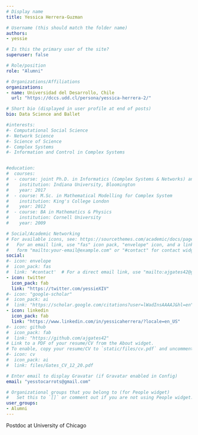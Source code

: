 ```yaml
---
# Display name
title: Yessica Herrera-Guzman 

# Username (this should match the folder name)
authors:
- yessie

# Is this the primary user of the site?
superuser: false

# Role/position
role: "Alumni"

# Organizations/Affiliations
organizations:
- name: Universidad del Desarrollo, Chile
  url: "https://dccs.udd.cl/persona/yessica-herrera-2/"

# Short bio (displayed in user profile at end of posts)
bio: Data Science and Ballet

#interests:
#- Computational Social Science
#- Network Science
#- Science of Science
#- Complex Systems
#- Information and Control in Complex Systems


#education:
#  courses:
#  - course: joint Ph.D. in Informatics (Complex Systems & Networks) and Cognitive Science
#    institution: Indiana University, Bloomington
#    year: 2017
#  - course: M.Sc. in Mathematical Modelling for Complex System
#    institution: King's College London
#    year: 2012
#  - course: BA in Mathematics & Physics
#    institution: Cornell University
#    year: 2009

# Social/Academic Networking
# For available icons, see: https://sourcethemes.com/academic/docs/page-builder/#icons
#   For an email link, use "fas" icon pack, "envelope" icon, and a link in the
#   form "mailto:your-email@example.com" or "#contact" for contact widget.
social:
#- icon: envelope
#  icon_pack: fas
#  link: '#contact'  # For a direct email link, use "mailto:ajgates42@gmail.com".
- icon: twitter
  icon_pack: fab
  link: "https://twitter.com/yessieXIV"
#- icon: "google-scholar"
#  icon_pack: ai
#  link: "https://scholar.google.com/citations?user=lWadInsAAAAJ&hl=en"
- icon: linkedin
  icon_pack: fab
  link: "https://www.linkedin.com/in/yessicaherrera/?locale=en_US"
#- icon: github
#  icon_pack: fab
#  link: "https://github.com/ajgates42"
# Link to a PDF of your resume/CV from the About widget.
# To enable, copy your resume/CV to `static/files/cv.pdf` and uncomment the lines below.
#- icon: cv
#  icon_pack: ai
#  link: files/Gates_CV_12_20.pdf

# Enter email to display Gravatar (if Gravatar enabled in Config)
email: "yesstocarrots@gmail.com"

# Organizational groups that you belong to (for People widget)
#   Set this to `[]` or comment out if you are not using People widget.
user_groups:
- Alumni
---
```


Postdoc at University of Chicago